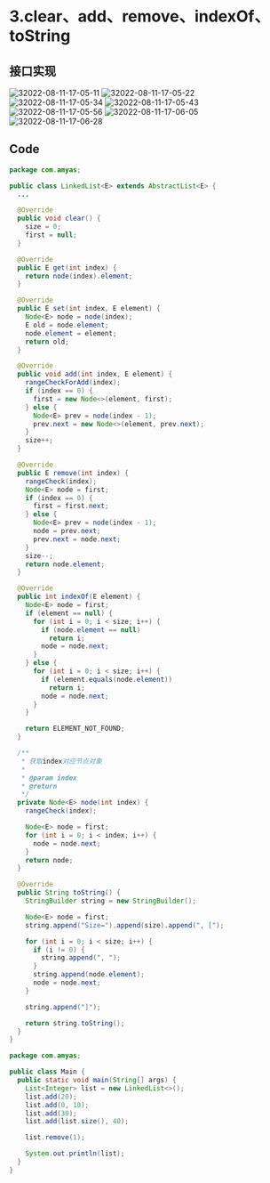# 3.clear、add、remove、indexOf、toString

## 接口实现

<img src="https://raw.githubusercontent.com/Amyas/picgo-bed/master/amyas.github.io/32022-08-11-17-05-11.png" alt="32022-08-11-17-05-11" width="" height="" />

<img src="https://raw.githubusercontent.com/Amyas/picgo-bed/master/amyas.github.io/32022-08-11-17-05-22.png" alt="32022-08-11-17-05-22" width="" height="" />

<img src="https://raw.githubusercontent.com/Amyas/picgo-bed/master/amyas.github.io/32022-08-11-17-05-34.png" alt="32022-08-11-17-05-34" width="" height="" />

<img src="https://raw.githubusercontent.com/Amyas/picgo-bed/master/amyas.github.io/32022-08-11-17-05-43.png" alt="32022-08-11-17-05-43" width="" height="" />

<img src="https://raw.githubusercontent.com/Amyas/picgo-bed/master/amyas.github.io/32022-08-11-17-05-56.png" alt="32022-08-11-17-05-56" width="" height="" />

<img src="https://raw.githubusercontent.com/Amyas/picgo-bed/master/amyas.github.io/32022-08-11-17-06-05.png" alt="32022-08-11-17-06-05" width="" height="" />

<img src="https://raw.githubusercontent.com/Amyas/picgo-bed/master/amyas.github.io/32022-08-11-17-06-28.png" alt="32022-08-11-17-06-28" width="" height="" />

## Code

```java
package com.amyas;

public class LinkedList<E> extends AbstractList<E> {
  ...

  @Override
  public void clear() {
    size = 0;
    first = null;
  }

  @Override
  public E get(int index) {
    return node(index).element;
  }

  @Override
  public E set(int index, E element) {
    Node<E> node = node(index);
    E old = node.element;
    node.element = element;
    return old;
  }

  @Override
  public void add(int index, E element) {
    rangeCheckForAdd(index);
    if (index == 0) {
      first = new Node<>(element, first);
    } else {
      Node<E> prev = node(index - 1);
      prev.next = new Node<>(element, prev.next);
    }
    size++;
  }

  @Override
  public E remove(int index) {
    rangeCheck(index);
    Node<E> node = first;
    if (index == 0) {
      first = first.next;
    } else {
      Node<E> prev = node(index - 1);
      node = prev.next;
      prev.next = node.next;
    }
    size--;
    return node.element;
  }

  @Override
  public int indexOf(E element) {
    Node<E> node = first;
    if (element == null) {
      for (int i = 0; i < size; i++) {
        if (node.element == null)
          return i;
        node = node.next;
      }
    } else {
      for (int i = 0; i < size; i++) {
        if (element.equals(node.element))
          return i;
        node = node.next;
      }
    }

    return ELEMENT_NOT_FOUND;
  }

  /**
   * 获取index对应节点对象
   * 
   * @param index
   * @return
   */
  private Node<E> node(int index) {
    rangeCheck(index);

    Node<E> node = first;
    for (int i = 0; i < index; i++) {
      node = node.next;
    }
    return node;
  }

  @Override
  public String toString() {
    StringBuilder string = new StringBuilder();

    Node<E> node = first;
    string.append("Size=").append(size).append(", [");

    for (int i = 0; i < size; i++) {
      if (i != 0) {
        string.append(", ");
      }
      string.append(node.element);
      node = node.next;
    }

    string.append("]");

    return string.toString();
  }
}
```

```java
package com.amyas;

public class Main {
  public static void main(String[] args) {
    List<Integer> list = new LinkedList<>();
    list.add(20);
    list.add(0, 10);
    list.add(30);
    list.add(list.size(), 40);

    list.remove(1);

    System.out.println(list);
  }
}
```